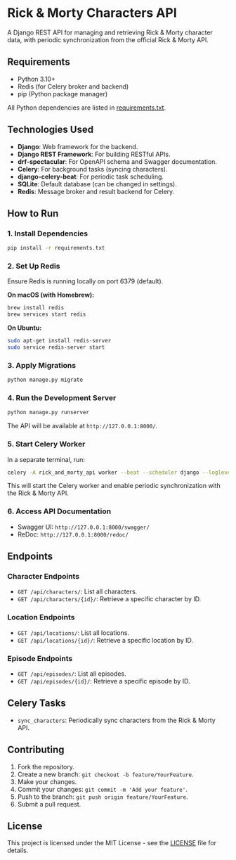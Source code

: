 # Rick & Morty Characters API

A Django REST API for managing and retrieving Rick & Morty character data, with periodic synchronization from the official Rick & Morty API.

## Requirements

- Python 3.10+
- Redis (for Celery broker and backend)
- pip (Python package manager)

All Python dependencies are listed in [requirements.txt](requirements.txt).

## Technologies Used

- **Django**: Web framework for the backend.
- **Django REST Framework**: For building RESTful APIs.
- **drf-spectacular**: For OpenAPI schema and Swagger documentation.
- **Celery**: For background tasks (syncing characters).
- **django-celery-beat**: For periodic task scheduling.
- **SQLite**: Default database (can be changed in settings).
- **Redis**: Message broker and result backend for Celery.

## How to Run

### 1. Install Dependencies

```sh
pip install -r requirements.txt
```

### 2. Set Up Redis

Ensure Redis is running locally on port 6379 (default).

**On macOS (with Homebrew):**
```sh
brew install redis
brew services start redis
```

**On Ubuntu:**
```sh
sudo apt-get install redis-server
sudo service redis-server start
```

### 3. Apply Migrations

```sh
python manage.py migrate
```

### 4. Run the Development Server

```sh
python manage.py runserver
```

The API will be available at `http://127.0.0.1:8000/`.

### 5. Start Celery Worker

In a separate terminal, run:

```sh
celery -A rick_and_morty_api worker --beat --scheduler django --loglevel=info
```

This will start the Celery worker and enable periodic synchronization with the Rick & Morty API.

### 6. Access API Documentation

- Swagger UI: `http://127.0.0.1:8000/swagger/`
- ReDoc: `http://127.0.0.1:8000/redoc/`

## Endpoints

### Character Endpoints

- `GET /api/characters/`: List all characters.
- `GET /api/characters/{id}/`: Retrieve a specific character by ID.

### Location Endpoints

- `GET /api/locations/`: List all locations.
- `GET /api/locations/{id}/`: Retrieve a specific location by ID.

### Episode Endpoints

- `GET /api/episodes/`: List all episodes.
- `GET /api/episodes/{id}/`: Retrieve a specific episode by ID.

## Celery Tasks

- `sync_characters`: Periodically sync characters from the Rick & Morty API.


## Contributing

1. Fork the repository.
2. Create a new branch: `git checkout -b feature/YourFeature`.
3. Make your changes.
4. Commit your changes: `git commit -m 'Add your feature'`.
5. Push to the branch: `git push origin feature/YourFeature`.
6. Submit a pull request.

## License

This project is licensed under the MIT License - see the [LICENSE](LICENSE) file for details.